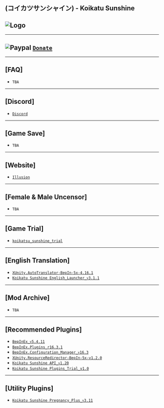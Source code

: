 (コイカツサンシャイン) - Koikatu Sunshine
--

![Logo](https://i.imgur.com/LAvBM2E.png")
--

---
![Paypal](https://i.imgur.com/3V57ymK.png") [`Donate`](https://paypal.me/PastebinSupport?locale.x=en_US)
--

---
**[FAQ]** 
--
- `TBA`

---
**[Discord]**
--
- [`Discord`](https://discord.gg/hevygx6)


---
**[Game Save]**
--
- `TBA`

---
**[Website]**
--
- [`Illusion`](http://www.illusion.jp/preview/koikatsu_sunshine/index.php?0528DhKY3)

---
**[Female & Male Uncensor]**
--
- `TBA`

---
**[Game Trial]**
--
- [`koikatsu_sunshine_trial`](https://ai-shoujo.com/download/update/KKSS/TRIAL/koikatsu_sunshine_trial.exe)

---
**[English Translation]**
--
- [`XUnity.AutoTranslator-BepIn-5x-4.16.1`](https://github.com/bbepis/XUnity.AutoTranslator/releases)
- [`Koikatu Sunshine English_Launcher_ᴠ3.1.1`](https://github.com/IllusionMods/IllusionLaunchers/releases)

---
**[Mod Archive]**
--
- `TBA`

---
**[Recommended Plugins]**
--
- [`BepInEx_ᴠ5.4.11`](https://github.com/BepInEx/BepInEx/releases)
- [`BepInEx.Plugins_r16.3.1`](https://github.com/IllusionMods/BepisPlugins/releases/tag/r16.3-KKS)
- [`BepInEx.Configuration_Manager_ᴠ16.3`](https://github.com/BepInEx/BepInEx.ConfigurationManager/releases)
- [`XUnity.ResourceRedirector-BepIn-5x-v1.2.0`](https://github.com/bbepis/XUnity.AutoTranslator/releases)
- [`Koikatu Sunshine API_ᴠ1.20`](https://github.com/IllusionMods/IllusionModdingAPI/releases/tag/v1.20)
- [`Koikatu Sunshine Plugins_Trial_v1.0`](https://www.patreon.com/posts/51893413)

---
**[Utility Plugins]**
--
- [`Koikatu Sunshine Pregnancy_Plus_ᴠ3.11`](https://github.com/thojmr/KK_PregnancyPlus/releases)
